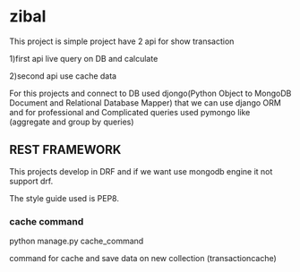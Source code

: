 # zibal
This project is simple project have 2 api for show transaction 

 1)first api live query on DB and calculate

 2)second api use cache data 
 
For this projects and connect to DB used djongo(Python Object to MongoDB Document and Relational Database Mapper) that we can use django ORM and for professional and Complicated queries used pymongo like (aggregate and group by queries)

## REST FRAMEWORK
This projects develop in DRF and if we want use mongodb engine it not support drf.

The style guide used is PEP8. 

### cache command 
python manage.py cache_command

command for cache and save data on new collection (transactioncache) 
